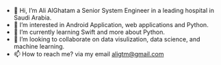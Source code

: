 - 👋 Hi, I’m Ali AlGhatam a Senior System Engineer in a leading hospital in Saudi Arabia.
- 👀 I’m interested in Android Application, web applications and Python.
- 🌱 I’m currently learning Swift and more about Python.
- 💞️ I’m looking to collaborate on data visulization, data science, and machine learning.
- 📫 How to reach me? via my email aligtm@gmail.com
